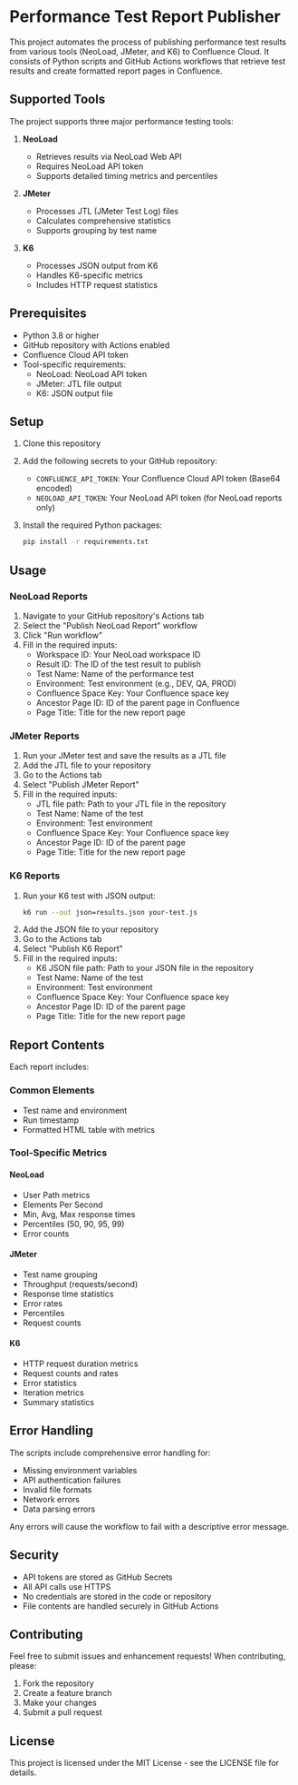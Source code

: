 # Performance Test Report Publisher

This project automates the process of publishing performance test results from various tools (NeoLoad, JMeter, and K6) to Confluence Cloud. It consists of Python scripts and GitHub Actions workflows that retrieve test results and create formatted report pages in Confluence.

## Supported Tools

The project supports three major performance testing tools:

1. **NeoLoad**
   - Retrieves results via NeoLoad Web API
   - Requires NeoLoad API token
   - Supports detailed timing metrics and percentiles

2. **JMeter**
   - Processes JTL (JMeter Test Log) files
   - Calculates comprehensive statistics
   - Supports grouping by test name

3. **K6**
   - Processes JSON output from K6
   - Handles K6-specific metrics
   - Includes HTTP request statistics

## Prerequisites

- Python 3.8 or higher
- GitHub repository with Actions enabled
- Confluence Cloud API token
- Tool-specific requirements:
  - NeoLoad: NeoLoad API token
  - JMeter: JTL file output
  - K6: JSON output file

## Setup

1. Clone this repository

2. Add the following secrets to your GitHub repository:
   - `CONFLUENCE_API_TOKEN`: Your Confluence Cloud API token (Base64 encoded)
   - `NEOLOAD_API_TOKEN`: Your NeoLoad API token (for NeoLoad reports only)

3. Install the required Python packages:
   ```bash
   pip install -r requirements.txt
   ```

## Usage

### NeoLoad Reports

1. Navigate to your GitHub repository's Actions tab
2. Select the "Publish NeoLoad Report" workflow
3. Click "Run workflow"
4. Fill in the required inputs:
   - Workspace ID: Your NeoLoad workspace ID
   - Result ID: The ID of the test result to publish
   - Test Name: Name of the performance test
   - Environment: Test environment (e.g., DEV, QA, PROD)
   - Confluence Space Key: Your Confluence space key
   - Ancestor Page ID: ID of the parent page in Confluence
   - Page Title: Title for the new report page

### JMeter Reports

1. Run your JMeter test and save the results as a JTL file
2. Add the JTL file to your repository
3. Go to the Actions tab
4. Select "Publish JMeter Report"
5. Fill in the required inputs:
   - JTL file path: Path to your JTL file in the repository
   - Test Name: Name of the test
   - Environment: Test environment
   - Confluence Space Key: Your Confluence space key
   - Ancestor Page ID: ID of the parent page
   - Page Title: Title for the new report page

### K6 Reports

1. Run your K6 test with JSON output:
   ```bash
   k6 run --out json=results.json your-test.js
   ```
2. Add the JSON file to your repository
3. Go to the Actions tab
4. Select "Publish K6 Report"
5. Fill in the required inputs:
   - K6 JSON file path: Path to your JSON file in the repository
   - Test Name: Name of the test
   - Environment: Test environment
   - Confluence Space Key: Your Confluence space key
   - Ancestor Page ID: ID of the parent page
   - Page Title: Title for the new report page

## Report Contents

Each report includes:

### Common Elements
- Test name and environment
- Run timestamp
- Formatted HTML table with metrics

### Tool-Specific Metrics

#### NeoLoad
- User Path metrics
- Elements Per Second
- Min, Avg, Max response times
- Percentiles (50, 90, 95, 99)
- Error counts

#### JMeter
- Test name grouping
- Throughput (requests/second)
- Response time statistics
- Error rates
- Percentiles
- Request counts

#### K6
- HTTP request duration metrics
- Request counts and rates
- Error statistics
- Iteration metrics
- Summary statistics

## Error Handling

The scripts include comprehensive error handling for:
- Missing environment variables
- API authentication failures
- Invalid file formats
- Network errors
- Data parsing errors

Any errors will cause the workflow to fail with a descriptive error message.

## Security

- API tokens are stored as GitHub Secrets
- All API calls use HTTPS
- No credentials are stored in the code or repository
- File contents are handled securely in GitHub Actions

## Contributing

Feel free to submit issues and enhancement requests! When contributing, please:

1. Fork the repository
2. Create a feature branch
3. Make your changes
4. Submit a pull request

## License

This project is licensed under the MIT License - see the LICENSE file for details. 